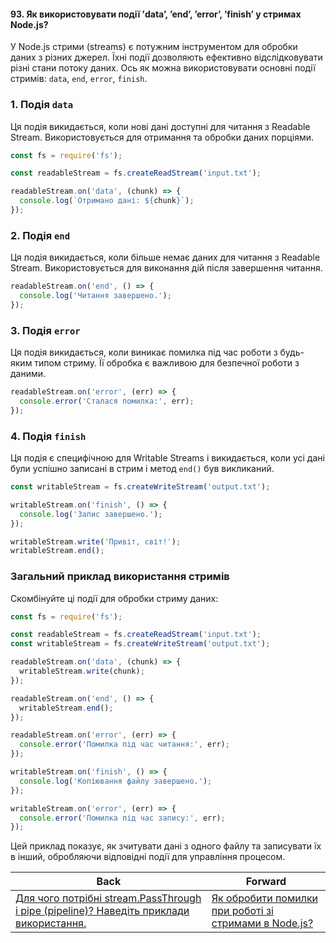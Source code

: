 #### 93. Як використовувати події ’data’, ’end’, ’error’, ’finish’ у стримах Node.js?

У Node.js стрими (streams) є потужним інструментом для обробки даних з різних джерел. Їхні події дозволяють ефективно відслідковувати різні стани потоку даних. Ось як можна використовувати основні події стримів: `data`, `end`, `error`, `finish`.

### 1. Подія `data`
Ця подія викидається, коли нові дані доступні для читання з Readable Stream. Використовується для отримання та обробки даних порціями.

```javascript
const fs = require('fs');

const readableStream = fs.createReadStream('input.txt');

readableStream.on('data', (chunk) => {
  console.log(`Отримано дані: ${chunk}`);
});
```

### 2. Подія `end`
Ця подія викидається, коли більше немає даних для читання з Readable Stream. Використовується для виконання дій після завершення читання.

```javascript
readableStream.on('end', () => {
  console.log('Читання завершено.');
});
```

### 3. Подія `error`
Ця подія викидається, коли виникає помилка під час роботи з будь-яким типом стриму. Її обробка є важливою для безпечної роботи з даними.

```javascript
readableStream.on('error', (err) => {
  console.error('Сталася помилка:', err);
});
```

### 4. Подія `finish`
Ця подія є специфічною для Writable Streams і викидається, коли усі дані були успішно записані в стрим і метод `end()` був викликаний.

```javascript
const writableStream = fs.createWriteStream('output.txt');

writableStream.on('finish', () => {
  console.log('Запис завершено.');
});

writableStream.write('Привіт, світ!');
writableStream.end();
```

### Загальний приклад використання стримів
Скомбінуйте ці події для обробки стриму даних:

```javascript
const fs = require('fs');

const readableStream = fs.createReadStream('input.txt');
const writableStream = fs.createWriteStream('output.txt');

readableStream.on('data', (chunk) => {
  writableStream.write(chunk);
});

readableStream.on('end', () => {
  writableStream.end();
});

readableStream.on('error', (err) => {
  console.error('Помилка під час читання:', err);
});

writableStream.on('finish', () => {
  console.log('Копіювання файлу завершено.');
});

writableStream.on('error', (err) => {
  console.error('Помилка під час запису:', err);
});
```

Цей приклад показує, як зчитувати дані з одного файлу та записувати їх в інший, обробляючи відповідні події для управління процесом.

| Back | Forward |
|---|---|
| [Для чого потрібні stream.PassThrough і pipe (pipeline)? Наведіть приклади використання.](/ua/middle/nodejs/what-are-streampassthrough-and-pipeline-for-provide-examples-of-usage.md)  | [Як обробити помилки при роботі зі стримами в Node.js?](/ua/middle/nodejs/how-to-handle-errors-when-working-with-streams-in-nodejs.md) |